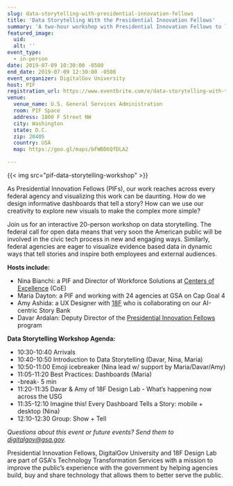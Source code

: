```yaml
---
slug: data-storytelling-with-presidential-innovation-fellows
title: 'Data Storytelling With the Presidential Innovation Fellows'
summary: 'A two-hour workshop with Presidential Innovation Fellows to learn how to give your data its best story possible&#46; '
featured_image: 
  uid: 
  alt: ''
event_type: 
  - in-person
date: 2019-07-09 10:30:00 -0500
end_date: 2019-07-09 12:30:00 -0500
event_organizer: DigitalGov University
host: PIF
registration_url: https://www.eventbrite.com/e/data-storytelling-with-the-presidential-innovation-fellows-registration-63280252940
venue:
  venue_name: U.S. General Services Administration
  room: PIF Space
  address: 1800 F Street NW
  city: Washington
  state: D.C.
  zip: 20405
  country: USA
  map: https://goo.gl/maps/bFWBD6QfDLA2

---
```


{{< img src="pif-data-storytelling-workshop" >}}

As Presidential Innovation Fellows (PIFs), our work reaches across every federal agency and visualizing this work can be daunting. How do we design informative dashboards that tell a story? How can we use our creativity to explore new visuals to make the complex more simple? 

Join us for an interactive 20-person workshop on data storytelling. The federal call for open data means that very soon the American public will be involved in the civic tech process in new and engaging ways. Similarly, federal agencies are eager to visualize evidence based data in dynamic ways that tell stories and inspire both employees and external audiences. 

**Hosts include:**

* Nina Bianchi: a PIF and Director of Workforce Solutions at [Centers of Excellence](https://coe.gsa.gov/) (CoE) 
* Maria Dayton: a PIF and working with 24 agencies at GSA on Cap Goal 4 
* Amy Ashida: a UX Designer with [18F](https://www.18f.gov/) who is collaborating on our AI-centric Story Bank 
* Davar Ardalan: Deputy Director of the [Presidential Innovation Fellows](https://www.pif.gov) program 

**Data Storytelling Workshop Agenda:** 

* 10:30-10:40 Arrivals
* 10:40-10:50 Introduction to Data Storytelling (Davar, Nina, Maria)
* 10:50-11:00 Emoji icebreaker (Nina lead w/ support by Maria/Davar/Amy)
* 11:05-11:20 Best Practices: Dashboards (Maria)
* -break- 5 min
* 11:20-11:35 Davar & Amy of 18F Design Lab - What’s happening now across the USG
* 11:35-12:10 Imagine this! Every Dashboard Tells a Story: mobile + desktop (Nina)
* 12:10-12:30 Group: Show + Tell


*Questions about this event or future events? Send them to [digitalgov@gsa.gov](mailto:digitalgov@gsa.gov).* 

Presidential Innovation Fellows, DigitalGov University and 18F Design Lab are part of GSA's Technology Transformation Services with a mission to improve the public’s experience with the government by helping agencies build, buy and share technology that allows them to better serve the public. 
